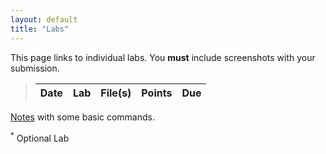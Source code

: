 ```yaml
---
layout: default
title: "Labs"
---
```


This page links to individual labs. You **must** include screenshots with your submission.

>  Date   | Lab | File(s) | Points | Due
> ------- | --- | ------- | ------ | ----
> 


<!--
> Aug 29 | Wireshark | [Getting Started](files/Wireshark_Intro_v8.1.pdf) | 50 | Sept 05, 2023
> Sept 07 | Wireshark | [HTTP](files/Wireshark_HTTP_v8.1.pdf) | 100 | Sept 19, 2023
> Sept 12 | Wireshark | [DNS](files/Wireshark_DNS_v8.1.pdf) | 100 | Sept 21, 2023
> Sept 26 | Programming | [Introduction to Sockets](sockets_intro.html) | 150 | Oct 05, 2023
> Sept 28 | Visual | [Reliable Data Transfer](rdt.html) | 75 | Oct 10, 2023
> Oct 05 | Wireshark | [TCP](files/Wireshark_TCP_v8.1.pdf) | 100 | Oct 17, 2023
> Oct 05 | Programming | [Three Letter Match](tlm.md) | 200 | Oct 26, 2023
> Oct 19 | Wireshark | [IP](files/Wireshark_IP_v8.1.pdf) | 100 | Oct 31, 2023
> Nov 21 | Programming | [C Raw Sockets](c-raw-sockets.html) | 150 | Dec 9, 2023
-->

<!--
> Sept 20 | Wireshark | [UDP](files/Wireshark_UDP_v8.1.pdf) <sup>*</sup> | 75 | Sept 30, 2022
> Sept 27 | Lab | [Reliable Data Transfer](rdt.html) | 75 | Oct 09, 2022
> Oct 25 | Wireshark | [DHCP](files/Wireshark_DHCP_v8.1.pdf) <sup>*</sup> | 75 | Nov 06
> Nov 24 | Programming Lab | [C Raw Sockets](c-raw-sockets.html) | 150 | Dec 10
-->
<!--
> Sept 25 | Programming Lab | [Introduction to Sockets](sockets_intro.html) | 100 | Oct 05
> Sept 28 | Programming Lab | Three Letter Match [tlm](tlm.md) | 200 | Oct 14
> Sept 30 | Wireshark | [TCP](files/Wireshark_TCP_v8.1.pdf) and the [capture](files/tcp.pcapng) | 100 | Oct 16
> Oct 21 | Wireshark | [DHCP](files/Wireshark_DHCP_v8.1.pdf) | 75 | Nov 02
> Nov 24 | Programming Lab | [C Raw Sockets](c-raw-sockets.html) | 100 | Dec 11
-->

<!--
> Sept 24 | Lab | [Reliable Data Transfer](rdt.html) - [Solutions](rdt_solutions.html) | Oct 08
> Sept 29 | Wireshark | [TCP](files/Wireshark_TCP_v7.0.pdf) - [local capture](files\tcp.pcapng) | Oct 10
> Oct 01 | Programming Lab | [Introduction to Sockets](sockets_into.html) | Oct 13
> Oct 20 | Wireshark | [NAT](files/Wireshark_NAT_v7.0.pdf) | Oct 29
> Nov 17 | Programming Lab | [Ping Pong](pingpong.html) | Nov 30
-->

[Notes](./notes.html) with some basic commands. 

<sup>*</sup> Optional Lab
